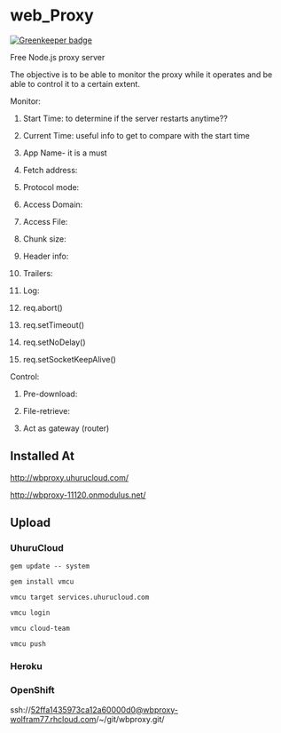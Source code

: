 web_Proxy
=========

[![Greenkeeper badge](https://badges.greenkeeper.io/nodef/proxy.svg)](https://greenkeeper.io/)

Free Node.js proxy server



The objective is to be able to monitor the proxy while it operates and be able
to control it to a certain extent.

Monitor:

1.  Start Time: to determine if the server restarts anytime??

2.  Current Time: useful info to get to compare with the start time

3.  App Name- it is a must

4.  Fetch address:

5.  Protocol mode:

6.  Access Domain:

7.  Access File:

8.  Chunk size:

9.  Header info:

10. Trailers:

11. Log:

12. req.abort()

13. req.setTimeout()

14. req.setNoDelay()

15. req.setSocketKeepAlive()




Control:

1.  Pre-download:

2.  File-retrieve:

3.  Act as gateway (router)





Installed At
------------

http://wbproxy.uhurucloud.com/

http://wbproxy-11120.onmodulus.net/



Upload
------



### UhuruCloud

`gem update -- system`

`gem install vmcu`

`vmcu target services.uhurucloud.com`

`vmcu login`

`vmcu cloud-team`

`vmcu push`



### Heroku







### OpenShift

ssh://52ffa1435973ca12a60000d0@wbproxy-wolfram77.rhcloud.com/~/git/wbproxy.git/
